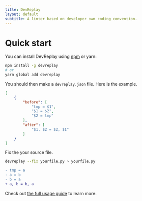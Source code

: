 ```yaml
---
title: DevReplay
layout: default
subtitle: A linter based on developer own coding convention.
---
```


# Quick start

You can install DevReplay using [npm](https://nodejs.org) or yarn:

```sh
npm install -g devreplay
# or
yarn global add devreplay
```

You should then make a `devreplay.json` file.
Here is the example.
```json
[
    {
        "before": [
            "tmp = $1",
            "$1 = $2",
            "$2 = tmp"
        ],
        "after": [
            "$1, $2 = $2, $1"
        ]
    }
]
```

Fix the your source file.
```sh
devreplay --fix yourfile.py > yourfile.py
```

```diff
- tmp = a
- a = b
- b = a
+ a, b = b, a
```
Check out [the full usage guide](https://devreplay.github.io/docs.html) to learn more.